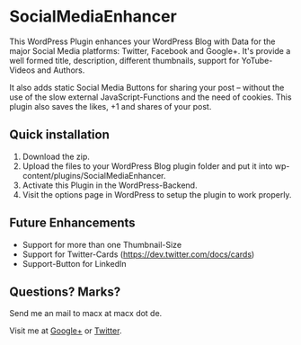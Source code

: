 # SocialMediaEnhancer

This WordPress Plugin enhances your WordPress Blog with Data for the major Social Media platforms: Twitter, Facebook and Google+.
It's provide a well formed title, description, different thumbnails, support for YoTube-Videos and Authors.

It also adds static Social Media Buttons for sharing your post – without the use of the slow external JavaScript-Functions and the need of cookies. This plugin also saves the likes, +1 and shares of your post.

## Quick installation

1. Download the zip.
2. Upload the files to your WordPress Blog plugin folder and put it into wp-content/plugins/SocialMediaEnhancer.
3. Activate this Plugin in the WordPress-Backend.
3. Visit the options page in WordPress to setup the plugin to work properly.

## Future Enhancements

* Support for more than one Thumbnail-Size
* Support for Twitter-Cards (https://dev.twitter.com/docs/cards)
* Support-Button for LinkedIn

## Questions? Marks?

Send me an mail to macx at macx dot de.

Visit me at [Google+](http://macx.de/+) or [Twitter](http://twitter.com/macx).